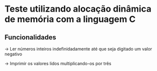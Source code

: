<h1>Teste utilizando alocação dinâmica de memória com a linguagem C</h1>


<h2>Funcionalidades</h2>
<p>-> Ler números inteiros indefinidadamente até que seja digitado um valor negativo </p>
<p>-> Imprimir os valores lidos multiplicando-os por três</p>

                   
                   
